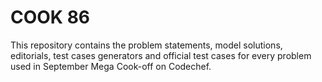 # COOK 86

This repository contains the problem statements, model solutions, editorials, test cases generators and official test cases for every problem used in September Mega Cook-off on Codechef.
